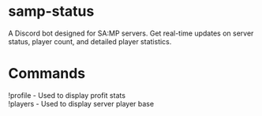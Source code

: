 # samp-status
A Discord bot designed for SA:MP servers. Get real-time updates on server status, player count, and detailed player statistics. 
# Commands
!profile - Used to display profit stats <br>
!players - Used to display server player base

